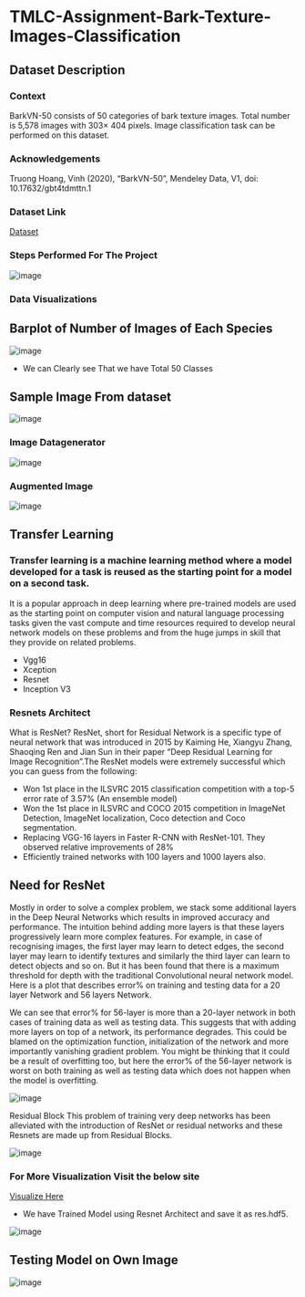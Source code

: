 # TMLC-Assignment-Bark-Texture-Images-Classification

## Dataset Description 
### Context
BarkVN-50 consists of 50 categories of bark texture images. Total number is 5,578 images with 303× 404 pixels. Image classification task can be performed on this dataset.

### Acknowledgements

Truong Hoang, Vinh (2020), “BarkVN-50”, Mendeley Data, V1, doi: 10.17632/gbt4tdmttn.1

### Dataset Link 

 [Dataset](https://www.kaggle.com/datasets/saurabhshahane/barkvn50)
 
### Steps Performed For The Project
 
 ![image](https://user-images.githubusercontent.com/70902291/192508544-eb39e3c0-17d2-4822-a5cb-fd80b5e41879.png)
 
 ### Data Visualizations 
 
 
## Barplot of Number of Images of Each Species

![image](https://user-images.githubusercontent.com/70902291/192509361-b268e0f0-3e6d-4abd-b9a3-cc347e3f63f8.png)

- We can Clearly see That we have Total 50 Classes

## Sample Image From dataset 

![image](https://user-images.githubusercontent.com/70902291/192509622-0e8fb026-1161-474b-b513-110d2cc2b3b1.png)

### Image Datagenerator 

![image](https://user-images.githubusercontent.com/70902291/192509885-0a6b2689-8ba1-4eb1-b86e-adfd1780522e.png)

### Augmented Image 

![image](https://user-images.githubusercontent.com/70902291/192510031-9633c887-611e-4776-8655-fae8ef7eaa87.png)

## Transfer Learning 

### Transfer learning is a machine learning method where a model developed for a task is reused as the starting point for a model on a second task.

It is a popular approach in deep learning where pre-trained models are used as the starting point on computer vision and natural language processing tasks given the vast compute and time resources required to develop neural network models on these problems and from the huge jumps in skill that they provide on related problems.

- Vgg16  
- Xception
- Resnet
- Inception V3

### Resnets Architect 

What is ResNet?
ResNet, short for Residual Network is a specific type of neural network that was introduced in 2015 by Kaiming He, Xiangyu Zhang, Shaoqing Ren and Jian Sun in their paper “Deep Residual Learning for Image Recognition”.The ResNet models were extremely successful which you can guess from the following:

- Won 1st place in the ILSVRC 2015 classification competition with a top-5 error rate of 3.57% (An ensemble model)
- Won the 1st place in ILSVRC and COCO 2015 competition in ImageNet Detection, ImageNet localization, Coco detection and Coco segmentation.
- Replacing VGG-16 layers in Faster R-CNN with ResNet-101. They observed relative improvements of 28%
- Efficiently trained networks with 100 layers and 1000 layers also.

## Need for ResNet
Mostly in order to solve a complex problem, we stack some additional layers in the Deep Neural Networks which results in improved accuracy and performance. The intuition behind adding more layers is that these layers progressively learn more complex features. For example, in case of recognising images, the first layer may learn to detect edges, the second layer may learn to identify textures and similarly the third layer can learn to detect objects and so on. But it has been found that there is a maximum threshold for depth with the traditional Convolutional neural network model. Here is a plot that describes error% on training and testing data for a 20 layer Network and 56 layers Network.

We can see that error% for 56-layer is more than a 20-layer network in both cases of training data as well as testing data. This suggests that with adding more layers on top of a network, its performance degrades. This could be blamed on the optimization function, initialization of the network and more importantly vanishing gradient problem. You might be thinking that it could be a result of overfitting too, but here the error% of the 56-layer network is worst on both training as well as testing data which does not happen when the model is overfitting.

![image](https://user-images.githubusercontent.com/70902291/192511205-0eac2483-9922-48a3-9710-7d09e4b8d3e2.png)


Residual Block
This problem of training very deep networks has been alleviated with the introduction of ResNet or residual networks and these Resnets are made up from Residual Blocks.


![image](https://user-images.githubusercontent.com/70902291/192511396-e59f9f58-c2b5-4eb4-b0b5-5b7cfed6a0f8.png)

### For More Visualization Visit the below site 
[Visualize Here](https://tensorspace.org/html/playground/resnet50.html)

- We have Trained Model using Resnet Architect and save it as res.hdf5.

![image](https://user-images.githubusercontent.com/70902291/192512034-5373f87c-7359-4245-a499-937aa772d303.png)

##  Testing Model on Own Image

![image](https://user-images.githubusercontent.com/70902291/192512390-8772aefb-1008-4864-8ca8-c8b1a466db72.png)







               
              
